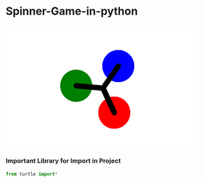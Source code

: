 # Spinner-Game-in-python

<img align="center" src="https://github.com/ianujvarshney/Spinner-Game-in-python/blob/main/Spinners%20in%20python.png" >

<h3>Important Library for Import in Project </h3>

```python
from turtle import*
```
